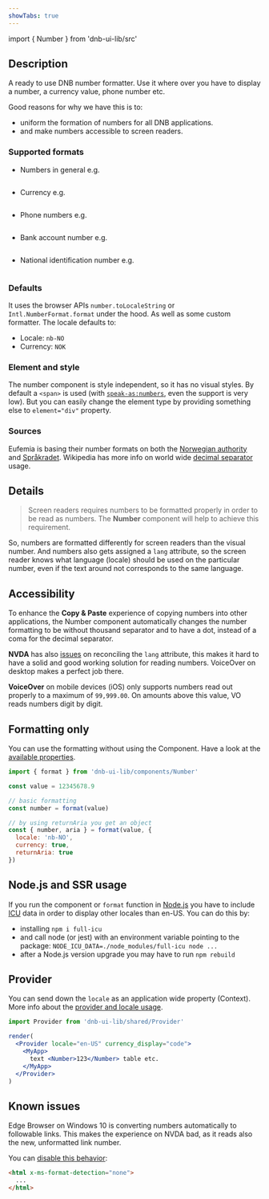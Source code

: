 ```yaml
---
showTabs: true
---
```


import { Number } from 'dnb-ui-lib/src'

## Description

A ready to use DNB number formatter. Use it where over you have to display a number, a currency value, phone number etc.

Good reasons for why we have this is to:

- uniform the formation of numbers for all DNB applications.
- and make numbers accessible to screen readers.

### Supported formats

- Numbers in general e.g. <pre className="dnb-code"><Number value="12345678.90" /></pre>
- Currency e.g. <pre className="dnb-code"><Number currency value="12345678.90" /></pre>
- Phone numbers e.g. <pre className="dnb-code"><Number phone value="004799999999" /></pre>
- Bank account number e.g. <pre className="dnb-code"><Number ban value="20001234567" /></pre>
- National identification number e.g. <pre className="dnb-code"><Number nin value="18089212345" /></pre>

### Defaults

It uses the browser APIs `number.toLocaleString` or `Intl.NumberFormat.format` under the hood. As well as some custom formatter. The locale defaults to:

- Locale: `nb-NO`
- Currency: `NOK`

### Element and style

The number component is style independent, so it has no visual styles. By default a `<span>` is used (with [`speak-as:numbers`](https://developer.mozilla.org/en-US/docs/Web/CSS/@counter-style/speak-as), even the support is very low). But you can easily change the element type by providing something else to `element="div"` property.

### Sources

Eufemia is basing their number formats on both the [Norwegian authority](https://lovdata.no/forskrift/2004-02-16-426/§16) and [Språkradet](https://www.sprakradet.no/sprakhjelp/Skriveregler/Dato). Wikipedia has more info on world wide [decimal separator](https://en.wikipedia.org/wiki/Decimal_separator) usage.

## Details

> Screen readers requires numbers to be formatted properly in order to be read as numbers. The **Number** component will help to achieve this requirement.

So, numbers are formatted differently for screen readers than the visual number. And numbers also gets assigned a `lang` attribute, so the screen reader knows what language (locale) should be used on the particular number, even if the text around not corresponds to the same language.

## Accessibility

To enhance the **Copy & Paste** experience of copying numbers into other applications, the Number component automatically changes the number formatting to be without thousand separator and to have a dot, instead of a coma for the decimal separator.

**NVDA** has also [issues](https://github.com/nvaccess/nvda/issues/8874) on reconciling the `lang` attribute, this makes it hard to have a solid and good working solution for reading numbers. VoiceOver on desktop makes a perfect job there.

**VoiceOver** on mobile devices (iOS) only supports numbers read out properly to a maximum of `99,999.00`. On amounts above this value, VO reads numbers digit by digit.

## Formatting only

You can use the formatting without using the Component. Have a look at the [available properties](/uilib/components/number/properties).

```js
import { format } from 'dnb-ui-lib/components/Number'

const value = 12345678.9

// basic formatting
const number = format(value)

// by using returnAria you get an object
const { number, aria } = format(value, {
  locale: 'nb-NO',
  currency: true,
  returnAria: true
})
```

## Node.js and SSR usage

If you run the component or `format` function in [Node.js](https://nodejs.org) you have to include [ICU](https://nodejs.org/api/intl.html) data in order to display other locales than en-US. You can do this by:

- installing `npm i full-icu`
- and call node (or jest) with an environment variable pointing to the package: `NODE_ICU_DATA=./node_modules/full-icu node ...`
- after a Node.js version upgrade you may have to run `npm rebuild`

## Provider

You can send down the `locale` as an application wide property (Context). More info about the [provider and locale usage](/uilib/components/number/provider).

```jsx
import Provider from 'dnb-ui-lib/shared/Provider'

render(
  <Provider locale="en-US" currency_display="code">
    <MyApp>
      text <Number>123</Number> table etc.
    </MyApp>
  </Provider>
)
```

## Known issues

Edge Browser on Windows 10 is converting numbers automatically to followable links. This makes the experience on NVDA bad, as it reads also the new, unformatted link number.

You can [disable this behavior](https://developer.mozilla.org/en-US/docs/Web/HTML/Global_attributes/x-ms-format-detection):

```html
<html x-ms-format-detection="none">
  ...
</html>
```
